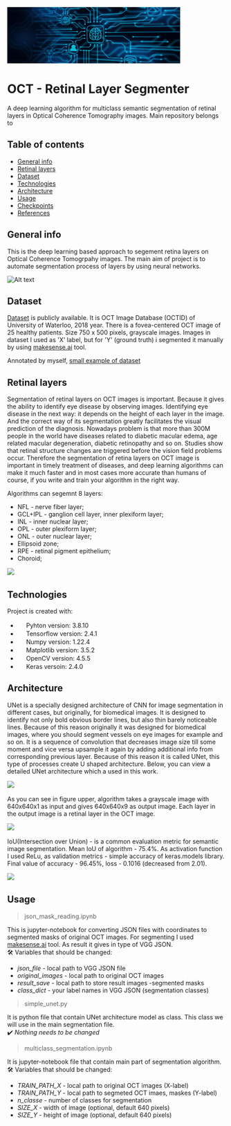 <!-- ![]( | width=100)
 -->
<img src="/artificial-intelligence.jpg" width=400 height=130 >

# OCT - Retinal Layer Segmenter
A deep learning algorithm for multiclass semantic segmentation of retinal layers in Optical Coherence Tomography images.
Main repository belongs to 
## Table of contents
* [General info](#general-info)
* [Retinal layers](#retinal-layers)
* [Dataset](#dataset)
* [Technologies](#technologies)
* [Architecture](#architecture)
* [Usage](#usage)
* [Checkpoints](#checkpoints)
* [References](#references)

## General info
This is the deep learning based approach to segement retina layers on Optical Coherence Tomogrpahy images. The main aim of project is to automate segmentation process of layers by using neural networks. 

![Alt text](/for_readme/ezgif.com-gif-maker.gif "Optional title")

## Dataset

[Dataset](<https://dataverse.scholarsportal.info/dataset.xhtml?persistentId=doi:10.5683/SP/WLW4ZT> "Optional title") is publicly available. It is OCT Image Database (OCTID) of
University of Waterloo, 2018 year. There is a fovea-centered OCT image of 25
healthy patients. Size 750 x 500 pixels, grayscale images. Images in dataset I used as 'X' label, but for 'Y' (ground truth) i segmented it manually by using [makesense.ai](<https://www.makesense.ai/>) tool.

Annotated by myself, [small example of dataset](< https://drive.google.com/file/d/1mZRxoPUn6eKbYrPi8jXua-nGhEftd1qa/view?usp=share_link/>) 

## Retinal layers
  Segmentation of retinal layers on OCT images is important. Because it gives the ability to identify eye disease by observing images. Identifying eye disease in the next way: it depends on the height of each layer in the image. And the correct way of its segmentation greatly facilitates the visual prediction of the diagnosis. Nowadays problem is that more than 300M people in the world have diseases related to diabetic macular edema, age related macular degeneration, diabetic retinopathy and so on. Studies show that retinal structure changes are triggered before the vision field problems occur. Therefore the segmentation of retina layers on OCT image is important in timely treatment of diseases, and deep learning algorithms can make it much faster and in most cases more accurate than humans of course, if you write and train your algorithm in the right way. 

 Algorithms can segemnt 8 layers:
- NFL - nerve fiber layer;
- GCL+IPL - ganglion cell layer, inner plexiform layer;
- INL - inner nuclear layer;
- OPL - outer plexiform layer;
- ONL - outer nuclear layer;
- Ellipsoid zone; 
- RPE - retinal pigment epithelium;
- Choroid; 

![](/for_readme/layers.png)
	
## Technologies
Project is created with:

* <img src="https://brandslogos.com/wp-content/uploads/images/large/python-logo.png" width=16 height=16> Pyhton version: 3.8.10
* <img src="https://avatars.githubusercontent.com/u/15658638?s=280&v=4" width=16 height=16> Tensorflow version: 2.4.1
* <img src="/for_readme/pngwing.com.png" width=16 height=16> Numpy version: 1.22.4
* <img src="https://upload.wikimedia.org/wikipedia/commons/thumb/8/84/Matplotlib_icon.svg/1200px-Matplotlib_icon.svg.png" width=16 height=16> Matplotlib version: 3.5.2
* <img src="https://upload.wikimedia.org/wikipedia/commons/thumb/5/53/OpenCV_Logo_with_text.png/487px-OpenCV_Logo_with_text.png" width=16 height=16> OpenCV version: 4.5.5
* <img src="https://upload.wikimedia.org/wikipedia/commons/thumb/a/ae/Keras_logo.svg/1200px-Keras_logo.svg.png" width=16 height=16> Keras versoin: 2.4.0


## Architecture
 
UNet is a specially designed architecture of CNN for image segmentation in different cases, but originally, for biomedical images. It is designed to identify not only bold obvious border lines, but also thin barely noticeable lines. Because of this reason originally it was designed for biomedical images, where you should segment vessels on eye images for example and so on. It is a sequence of convolution that decreases image size till some moment and vice versa upsample it again by adding additional info from corresponding previous layer. Because of this reason it is called UNet, this type of processes create U shaped architecture. Below, you can view a detailed UNet architecture which a used in this work.


<img src="/for_readme/256.png">

As you can see in figure upper, algorithm takes a grayscale image with 640x640x1 as input and gives 640x640x9 as output image. Each layer in the output image is a retinal layer in the OCT image.

<img src="/for_readme/layers_1by1.gif">

IoU(Intersection over Union) - is a common evaluation metric for semantic image segmentation. Mean IoU of algorithm - 75.4%. As activation function I used ReLu, as validation metrics - simple accuracy of keras.models library. Final value of accuracy - 96.45%, loss - 0.1016 (decreased from 2.01).

<img src="/for_readme/accuracy&loss.png">

## Usage
>json_mask_reading.ipynb

This is jupyter-notebook for converting JSON files with coordinates to segmented masks of original OCT images. For segmenting I used [makesense.ai](<https://www.makesense.ai/>) tool. As result it gives in type of VGG JSON. </br>:hammer_and_wrench: Variables that should be changed:
* *json_file* - local path to VGG JSON file
* *original_images* - local path to original OCT images
* *result_save* - local path to store result images -segmented masks
* *class_dict* - your label names in VGG JSON (segmentation classes)

>simple_unet.py

It is python file that contain UNet architecture model as class. This class we will use in the main segmentation file. </br>:heavy_check_mark: *Nothing needs to be changed* 

>multiclass_segmentation.ipynb

It is jupyter-notebook file that contain main part of segmentation algorithm.</br> :hammer_and_wrench: Variables that should be changed:
* *TRAIN_PATH_X* - local path to original OCT images (X-label)
* *TRAIN_PATH_Y* - local path to segmeted OCT imaes, maskes (Y-label)
* *n_classe* - number of classes for segmentation
* *SIZE_X* - width of image (optional, default 640 pixels)
* *SIZE_Y* - height of image (optional, default 640 pixels)


 

